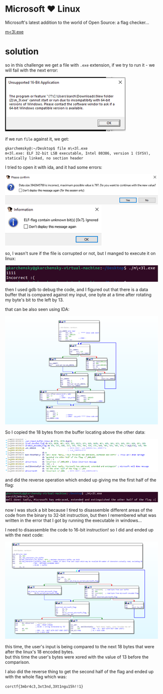 # Microsoft ❤️ Linux

Microsoft's latest addition to the world of Open Source: a flag checker...

[m<3l.exe](m_3l.exe)

# solution

so in this challenge we get a file with `.exe` extension, 
if we try to run it - we will fail with the next error:

![Unsupported 16-Bit Application](unsupported_16-bit.png)

if we run `file` against it, we get:

```shell
gkarchemsky@:~/Desktop$ file m\<3l.exe 
m<3l.exe: ELF 32-bit LSB executable, Intel 80386, version 1 (SYSV), statically linked, no section header
```

I tried to open it with ida, and it had some errors:

![error 1](ida_error1.png)
![error 2](ida_error2.png)

so, I wasn't sure if the file is corrupted or not, but I manged to execute it on linux:

![executing in linux](linux_run.png)

then I used gdb to debug the code, and I figured out that 
there is a data buffer that is compared against my input, one byte at a time after
rotating my byte's bit to the left by 13. <br>

that can be also seen using IDA:

![ida linux part](ida_linux_part.png)

So I copied the 18 bytes from the buffer locating above the other data:

![ida data](ida_data.png)

and did the reverse operation which ended up
giving me the first half of the flag:

![linux half flag](linux_half_flag.png)

now I was stuck a bit because I tired to disassemble different areas of the code
from the binary to 32-bit instruction,
but then I remembered what was written in the error that I got by running the executable in windows...

I need to disassemble the code to 16-bit instruction!
so I did and ended up with the next code:

![ida windows part](ida_windows_part.png)

this time, the user's input is being compared to the next 18 bytes
that were after the linux's 18 encoded bytes. <br>
but this time the user's bytes were xored with the value of 13 before the comparison.

I also did the reverse thing to get the second half of the flag
and ended up with the whole flag which was:

`corctf{3mbr4c3,3xt3nd,3Xt1ngu15h!!1}`
